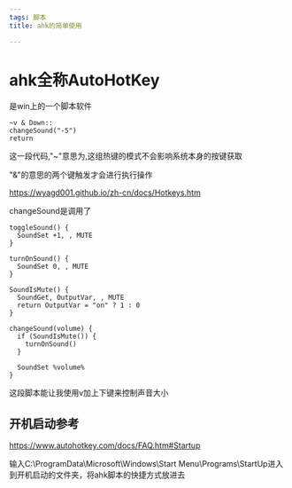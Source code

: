 ```yaml
---
tags: 脚本
title: ahk的简单使用

---
```




# ahk全称AutoHotKey

是win上的一个脚本软件

```
~v & Down::
changeSound("-5")
return
```

这一段代码,"~"意思为,这组热键的模式不会影响系统本身的按键获取

"&"的意思的两个键触发才会进行执行操作

https://wyagd001.github.io/zh-cn/docs/Hotkeys.htm

changeSound是调用了

```
toggleSound() {
  SoundSet +1, , MUTE
}

turnOnSound() {
  SoundSet 0, , MUTE
}

SoundIsMute() {
  SoundGet, OutputVar, , MUTE
  return OutputVar = "on" ? 1 : 0
}

changeSound(volume) {
  if (SoundIsMute()) {
    turnOnSound()
  }

  SoundSet %volume%
}
```

这段脚本能让我使用v加上下键来控制声音大小

## 开机启动参考

https://www.autohotkey.com/docs/FAQ.htm#Startup

输入C:\ProgramData\Microsoft\Windows\Start Menu\Programs\StartUp进入到开机启动的文件夹，将ahk脚本的快捷方式放进去



